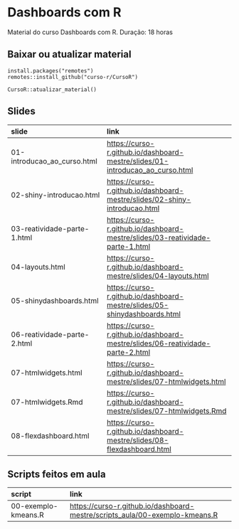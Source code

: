 
<!-- README.md is generated from README.Rmd. Please edit that file -->

# Dashboards com R

Material do curso Dashboards com R. Duração: 18 horas

## Baixar ou atualizar material

    install.packages("remotes")
    remotes::install_github("curso-r/CursoR")
    
    CursoR::atualizar_material()

## Slides

| slide                         | link                                                                            |
| :---------------------------- | :------------------------------------------------------------------------------ |
| 01-introducao\_ao\_curso.html | <https://curso-r.github.io/dashboard-mestre/slides/01-introducao_ao_curso.html> |
| 02-shiny-introducao.html      | <https://curso-r.github.io/dashboard-mestre/slides/02-shiny-introducao.html>    |
| 03-reatividade-parte-1.html   | <https://curso-r.github.io/dashboard-mestre/slides/03-reatividade-parte-1.html> |
| 04-layouts.html               | <https://curso-r.github.io/dashboard-mestre/slides/04-layouts.html>             |
| 05-shinydashboards.html       | <https://curso-r.github.io/dashboard-mestre/slides/05-shinydashboards.html>     |
| 06-reatividade-parte-2.html   | <https://curso-r.github.io/dashboard-mestre/slides/06-reatividade-parte-2.html> |
| 07-htmlwidgets.html           | <https://curso-r.github.io/dashboard-mestre/slides/07-htmlwidgets.html>         |
| 07-htmlwidgets.Rmd            | <https://curso-r.github.io/dashboard-mestre/slides/07-htmlwidgets.Rmd>          |
| 08-flexdashboard.html         | <https://curso-r.github.io/dashboard-mestre/slides/08-flexdashboard.html>       |

## Scripts feitos em aula

| script              | link                                                                          |
| :------------------ | :---------------------------------------------------------------------------- |
| 00-exemplo-kmeans.R | <https://curso-r.github.io/dashboard-mestre/scripts_aula/00-exemplo-kmeans.R> |
